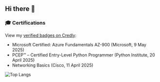 ## Hi there 👋

### 🎓 Certifications

View my [verified badges on Credly](https://www.credly.com/users/gracia-kleijnen):

- Microsoft Certified: Azure Fundamentals AZ-900 (Microsoft, 9 May 2025)
- PCEP™ – Certified Entry-Level Python Programmer (Python Institute, 20 April 2025)
- Networking Basics (Cisco, 11 April 2025)

![Top Langs](https://github-readme-stats.vercel.app/api/top-langs/?username=igk190&layout=compact)

<!--
**igk190/igk190** is a ✨ _special_ ✨ repository because its `README.md` (this file) appears on your GitHub profile.

Here are some ideas to get you started:

- 🔭 I’m currently working on ...
- 🌱 I’m currently learning ...
- 👯 I’m looking to collaborate on ...
- 🤔 I’m looking for help with ...
- 💬 Ask me about ...
- 📫 How to reach me: ...
- 😄 Pronouns: ...
- ⚡ Fun fact: ...
-->
